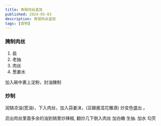 ```yaml
---
title: 青椒肉丝盖饭
published: 2024-05-03
description: 青椒肉丝盖饭
tags: [食物]
---
```


### 腌制肉丝

1. 盐
2. 老抽
3. 肉丝
4. 葱姜水

加入碗中裹上淀粉，封油腌制

### 炒制
润锅凉油(宽油)，下入肉丝，加入蒜姜沫，(豆瓣酱混花雕酒) 炒变色盛出 。


沥出肉丝里面多余的油到锅里炒辣椒, 翻炒几下倒入肉丝 加白糖 生抽. 加水 勾芡

